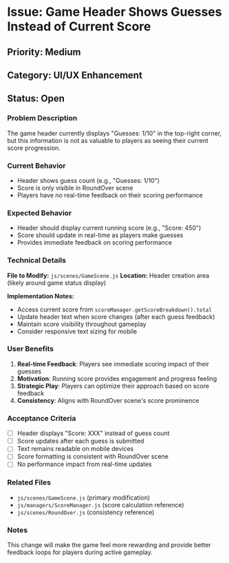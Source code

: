 # Issue: Game Header Shows Guesses Instead of Current Score

## Priority: Medium
## Category: UI/UX Enhancement
## Status: Open

### Problem Description
The game header currently displays "Guesses: 1/10" in the top-right corner, but this information is not as valuable to players as seeing their current score progression.

### Current Behavior
- Header shows guess count (e.g., "Guesses: 1/10")
- Score is only visible in RoundOver scene
- Players have no real-time feedback on their scoring performance

### Expected Behavior
- Header should display current running score (e.g., "Score: 450")
- Score should update in real-time as players make guesses
- Provides immediate feedback on scoring performance

### Technical Details
**File to Modify:** `js/scenes/GameScene.js`
**Location:** Header creation area (likely around game status display)

**Implementation Notes:**
- Access current score from `scoreManager.getScoreBreakdown().total`
- Update header text when score changes (after each guess feedback)
- Maintain score visibility throughout gameplay
- Consider responsive text sizing for mobile

### User Benefits
1. **Real-time Feedback**: Players see immediate scoring impact of their guesses
2. **Motivation**: Running score provides engagement and progress feeling
3. **Strategic Play**: Players can optimize their approach based on score feedback
4. **Consistency**: Aligns with RoundOver scene's score prominence

### Acceptance Criteria
- [ ] Header displays "Score: XXX" instead of guess count
- [ ] Score updates after each guess is submitted
- [ ] Text remains readable on mobile devices
- [ ] Score formatting is consistent with RoundOver scene
- [ ] No performance impact from real-time updates

### Related Files
- `js/scenes/GameScene.js` (primary modification)
- `js/managers/ScoreManager.js` (score calculation reference)
- `js/scenes/RoundOver.js` (consistency reference)

### Notes
This change will make the game feel more rewarding and provide better feedback loops for players during active gameplay.
